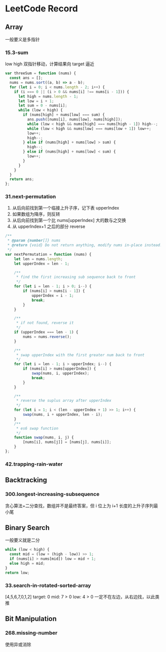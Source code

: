# LeetCode Record

## Array

一般要义是多指针

### 15.3-sum

low high 双指针移动，计算结果向 target 逼近

```js
var threeSum = function (nums) {
  const ans = [];
  nums = nums.sort((a, b) => a - b);
  for (let i = 0; i < nums.length - 2; i++) {
    if (i === 0 || (i > 0 && nums[i] !== nums[i - 1])) {
      let high = nums.length - 1;
      let low = i + 1;
      let sum = 0 - nums[i];
      while (low < high) {
        if (nums[high] + nums[low] === sum) {
          ans.push([nums[i], nums[low], nums[high]]);
          while (low < high && nums[high] === nums[high - 1]) high--;
          while (low < high && nums[low] === nums[low + 1]) low++;
          low++;
          high--;
        } else if (nums[high] + nums[low] > sum) {
          high--;
        } else if (nums[high] + nums[low] < sum) {
          low++;
        }
      }
    }
  }
  return ans;
};
```

### 31.next-permutation

1. 从后向前找到第一个临接上升子序，记下表 upperIndex
2. 如果数组为降序，则反转
3. 从后向前找到第一个比 nums[upperIndex] 大的数与之交换
4. 从 upperIndex+1 之后的部分 reverse

```js
/**
 * @param {number[]} nums
 * @return {void} Do not return anything, modify nums in-place instead.
 */
var nextPermutation = function (nums) {
    let len = nums.length;
    let upperIndex = len - 1;

    /**
     * find the first increasing sub sequence back to front
     */
    for (let i = len - 1; i > 0; i--) {
        if (nums[i] > nums[i - 1]) {
            upperIndex = i - 1;
            break;
        }
    }

    /**
     * if not found, reverse it
     */
    if (upperIndex === len - 1) {
        nums = nums.reverse();
    }

    /**
     * swap upperIndex with the first greater num back to front
     */
    for (let i = len - 1; i > upperIndex; i--) {
        if (nums[i] > nums[upperIndex]) {
            swap(nums, i, upperIndex);
            break;
        }
    }

    /**
     * reverse the suplus array after upperIndex
     */
    for (let i = 1; i < (len - upperIndex + 1) >> 1; i++) {
        swap(nums, i + upperIndex, len - i);
    }
    /**
     * es6 swap function
     */
    function swap(nums, i, j) {
        [nums[i], nums[j]] = [nums[j], nums[i]];
    }
};
```





### 42.trapping-rain-water



## Backtracking

### 300.longest-increasing-subsequence

贪心算法+二分查找，数组并不是最终答案，但 i 位上为 i+1 长度的上升子序列最小尾

## Binary Search
一般要义就是二分

```js
while (low < high) {
  const mid = (low + (high - low)) >> 1;
  if (nums[i] > nums[mid]) low = mid + 1;
  else high = mid;
}
return low;
```

### 33.search-in-rotated-sorted-array

[4,5,6,7,0,1,2] target: 0
mid: 7 > 0
low: 4 > 0 一定不在左边，从右边找，以此类推



## Bit Manipulation

### 268.missing-number

使用异或消除



